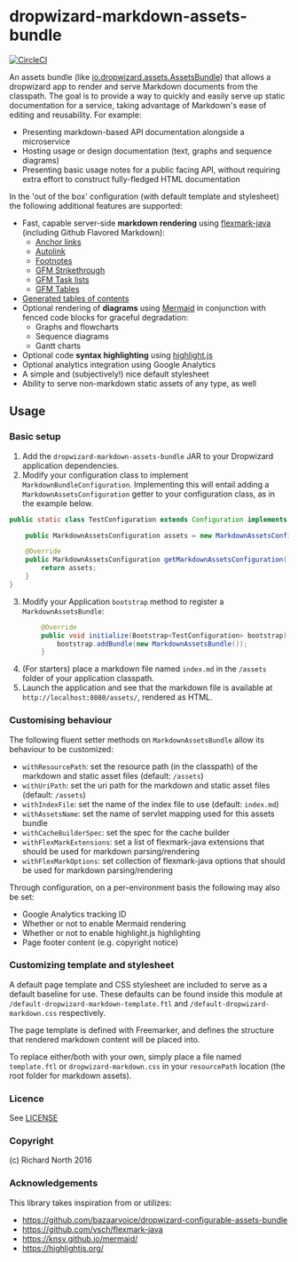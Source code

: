 # dropwizard-markdown-assets-bundle

[![CircleCI](https://circleci.com/gh/rnorth/dropwizard-markdown-assets-bundle.svg?style=svg)](https://circleci.com/gh/rnorth/dropwizard-markdown-assets-bundle)

An assets bundle (like [io.dropwizard.assets.AssetsBundle](http://www.dropwizard.io/1.0.0/dropwizard-assets/apidocs/io/dropwizard/assets/AssetsBundle.html)) that allows a dropwizard app to render and serve Markdown documents from the classpath. The goal is to provide a way to quickly and easily serve up static documentation for a service, taking advantage of Markdown's ease of editing and reusability. For example:

* Presenting markdown-based API documentation alongside a microservice
* Hosting usage or design documentation (text, graphs and sequence diagrams)
* Presenting basic usage notes for a public facing API, without requiring extra effort to construct fully-fledged HTML documentation

In the 'out of the box' configuration (with default template and stylesheet) the following additional features are supported:

* Fast, capable server-side **markdown rendering** using [flexmark-java](https://github.com/vsch/flexmark-java) (including Github Flavored Markdown):
    * [Anchor links](https://github.com/vsch/flexmark-java/wiki/Extensions#anchorlink)
    * [Autolink](https://github.com/vsch/flexmark-java/wiki/Extensions#autolink)
    * [Footnotes](https://github.com/vsch/flexmark-java/wiki/Extensions#footnotes)
    * [GFM Strikethrough](https://github.com/vsch/flexmark-java/wiki/Extensions#gfm-strikethrough)
    * [GFM Task lists](https://github.com/vsch/flexmark-java/wiki/Extensions#gfm-tasklist)
    * [GFM Tables](https://github.com/vsch/flexmark-java/wiki/Extensions#tables)
* [Generated tables of contents](https://github.com/vsch/flexmark-java/wiki/Extensions#table-of-contents-1)
* Optional rendering of **diagrams** using [Mermaid](https://knsv.github.io/mermaid/) in conjunction with fenced code blocks for graceful degradation:
    * Graphs and flowcharts
    * Sequence diagrams
    * Gantt charts
* Optional code **syntax highlighting** using [highlight.js](https://highlightjs.org/)
* Optional analytics integration using Google Analytics
* A simple and (subjectively!) nice default stylesheet
* Ability to serve non-markdown static assets of any type, as well

## Usage

### Basic setup

1. Add the `dropwizard-markdown-assets-bundle` JAR to your Dropwizard application dependencies.
2. Modify your configuration class to implement `MarkdownBundleConfiguration`. Implementing this will entail adding a `MarkdownAssetsConfiguration` getter to your configuration class, as in the example below.

```java
public static class TestConfiguration extends Configuration implements MarkdownBundleConfiguration {

    public MarkdownAssetsConfiguration assets = new MarkdownAssetsConfiguration();

    @Override
    public MarkdownAssetsConfiguration getMarkdownAssetsConfiguration() {
        return assets;
    }
}
```

3. Modify your Application `bootstrap` method to register a `MarkdownAssetsBundle`:

```java
        @Override
        public void initialize(Bootstrap<TestConfiguration> bootstrap) {
            bootstrap.addBundle(new MarkdownAssetsBundle());
        }
```

4. (For starters) place a markdown file named `index.md` in the `/assets` folder of your application classpath.
5. Launch the application and see that the markdown file is available at `http://localhost:8080/assets/`, rendered as HTML.

### Customising behaviour

The following fluent setter methods on `MarkdownAssetsBundle` allow its behaviour to be customized:

* `withResourcePath`: set the resource path (in the classpath) of the markdown and static asset files (default: `/assets`)
* `withUriPath`: set the uri path for the markdown and static asset files (default: `/assets`)
* `withIndexFile`: set the name of the index file to use (default: `index.md`)
* `withAssetsName`: set the name of servlet mapping used for this assets bundle
* `withCacheBuilderSpec`: set the spec for the cache builder
* `withFlexMarkExtensions`: set a list of flexmark-java extensions that should be used for markdown parsing/rendering
* `withFlexMarkOptions`: set collection of flexmark-java options that should be used for markdown parsing/rendering

Through configuration, on a per-environment basis the following may also be set:

* Google Analytics tracking ID
* Whether or not to enable Mermaid rendering
* Whether or not to enable highlight.js highlighting
* Page footer content (e.g. copyright notice)

### Customizing template and stylesheet

A default page template and CSS stylesheet are included to serve as a default baseline for use. These defaults can be found inside this module at `/default-dropwizard-markdown-template.ftl` and `/default-dropwizard-markdown.css` respectively.

The page template is defined with Freemarker, and defines the structure that rendered markdown content will be placed into.

To replace either/both with your own, simply place a file named `template.ftl` or `dropwizard-markdown.css` in your `resourcePath` location (the root folder for markdown assets).

### Licence

See [LICENSE](LICENSE)

### Copyright

(c) Richard North 2016

### Acknowledgements

This library takes inspiration from or utilizes:

* https://github.com/bazaarvoice/dropwizard-configurable-assets-bundle
* https://github.com/vsch/flexmark-java
* https://knsv.github.io/mermaid/
* https://highlightjs.org/